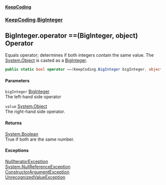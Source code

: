 #### [KeepCoding](index.md 'index')
### [KeepCoding](KeepCoding.md 'KeepCoding').[BigInteger](BigInteger.md 'KeepCoding.BigInteger')
## BigInteger.operator ==(BigInteger, object) Operator
Equals operator; determines if both integers contain the same value. The [System.Object](https://docs.microsoft.com/en-us/dotnet/api/System.Object 'System.Object') is casted as a [BigInteger](BigInteger.md 'KeepCoding.BigInteger').  
```csharp
public static bool operator ==(KeepCoding.BigInteger bigInteger, object value);
```
#### Parameters
<a name='KeepCoding_BigInteger_op_Equality(KeepCoding_BigInteger_object)_bigInteger'></a>
`bigInteger` [BigInteger](BigInteger.md 'KeepCoding.BigInteger')  
The left-hand side operator
  
<a name='KeepCoding_BigInteger_op_Equality(KeepCoding_BigInteger_object)_value'></a>
`value` [System.Object](https://docs.microsoft.com/en-us/dotnet/api/System.Object 'System.Object')  
The right-hand side operator.
  
#### Returns
[System.Boolean](https://docs.microsoft.com/en-us/dotnet/api/System.Boolean 'System.Boolean')  
True if both are the same number.
#### Exceptions
[NullIteratorException](NullIteratorException.md 'KeepCoding.Internal.NullIteratorException')  
[System.NullReferenceException](https://docs.microsoft.com/en-us/dotnet/api/System.NullReferenceException 'System.NullReferenceException')  
[ConstructorArgumentException](ConstructorArgumentException.md 'KeepCoding.Internal.ConstructorArgumentException')  
[UnrecognizedValueException](UnrecognizedValueException.md 'KeepCoding.Internal.UnrecognizedValueException')  
